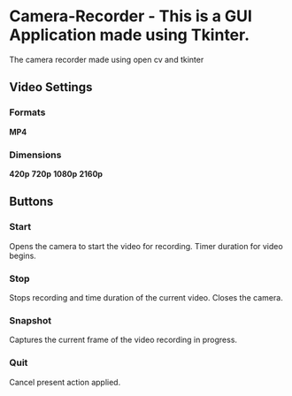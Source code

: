 <!-- @format -->

# Camera-Recorder - This is a GUI Application made using Tkinter.

The camera recorder made using open cv and tkinter

## Video Settings

### Formats

**MP4**

### Dimensions

**420p**
**720p**
**1080p**
**2160p**

## Buttons

### Start

Opens the camera to start the video for recording. Timer
duration for video begins.

### Stop

Stops recording and time duration of the current video.
Closes the camera.

### Snapshot

Captures the current frame of the video recording in progress.

### Quit

Cancel present action applied.
